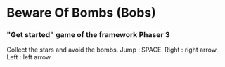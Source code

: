 # Beware Of Bombs (Bobs)

### "Get started" game of the framework Phaser 3

Collect the stars and avoid the bombs.
Jump : SPACE. Right : right arrow. Left : left arrow.